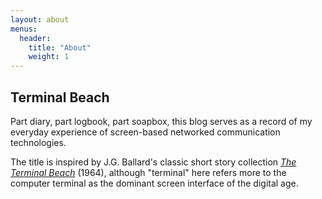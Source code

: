 ```yaml
---
layout: about
menus: 
  header:
    title: "About"
    weight: 1
---
```


## Terminal Beach

Part diary, part logbook, part soapbox, this blog serves as a record of my everyday experience of screen-based networked communication technologies. 

The title is inspired by J.G. Ballard's classic short story collection [*The Terminal Beach*](http://www.fantasyliterature.com/reviews/the-terminal-beach/) (1964), although "terminal" here refers more to the computer terminal as the dominant screen interface of the digital age.
